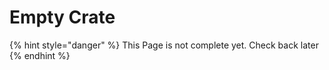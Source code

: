 # Empty Crate

{% hint style="danger" %}
This Page is not complete yet. Check back later
{% endhint %}

